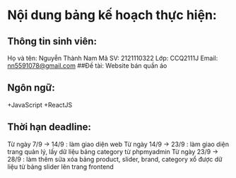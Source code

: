 # Nội dung bảng kế hoạch thực hiện:
## Thông tin sinh viên:
Họ và tên: Nguyễn Thành Nam
Mã SV: 2121110322
Lớp: CCQ2111J
Email: nn5591078@gmail.com
##Đề tài: Website bán quần áo
## Ngôn ngữ:
+JavaScript
+ReactJS
## Thời hạn deadline:
Từ ngày 7/9 -> 14/9 : làm giao diện web
Từ ngày 14/9 -> 23/9 : làm giao diện trang quản lý, lấy dữ liệu bảng category từ phpmyadmin
Từ ngày 23/9 -> 28/9 : làm thêm sửa xóa bảng product, slider, brand, category
xổ được dữ liệu từ bảng slider lên trang frontend
